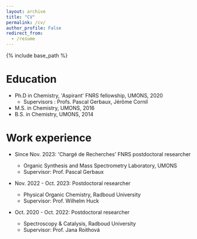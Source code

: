 ```yaml
---
layout: archive
title: "CV"
permalink: /cv/
author_profile: False
redirect_from:
  - /resume
---
```


{% include base_path %}

Education
======
* Ph.D in Chemistry, 'Aspirant' FNRS fellowship, UMONS, 2020
  * Supervisors : Profs. Pascal Gerbaux, Jérôme Cornil
* M.S. in Chemistry, UMONS, 2016
* B.S. in Chemistry, UMONS, 2014

Work experience
======
* Since Nov. 2023: 'Chargé de Recherches' FNRS postdoctoral researcher
  * Organic Synthesis and Mass Spectrometry Laboratory, UMONS
  * Supervisor: Prof. Pascal Gerbaux

* Nov. 2022 - Oct. 2023: Postdoctoral researcher
  * Physical Organic Chemistry, Radboud University
  * Supervisor: Prof. Wilhelm Huck

* Oct. 2020 - Oct. 2022: Postdoctoral researcher
  * Spectroscopy & Catalysis, Radboud University
  * Supervisor: Prof. Jana Roithová
  
